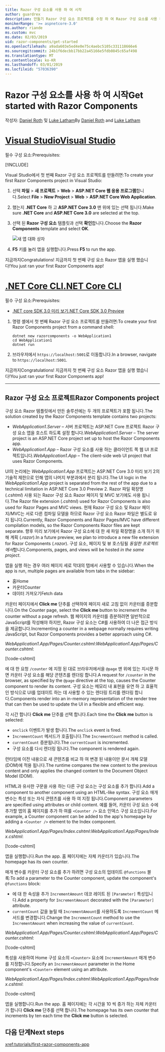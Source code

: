 ```yaml
---
title: Razor 구성 요소를 사용 하 여 시작
author: guardrex
description: 만들기 Razor 구성 요소 프로젝트를 수정 하 여 Razor 구성 요소를 사용 하 여 시작 하는 방법에 알아봅니다.
monikerRange: '>= aspnetcore-3.0'
ms.author: riande
ms.custom: mvc
ms.date: 02/03/2019
uid: razor-components/get-started
ms.openlocfilehash: a9ada603e5ed4e0e75c4aebc5105c331118666e6
ms.sourcegitcommit: 24b1f6decbb17bb22a45166e5fdb0845c65af498
ms.translationtype: MT
ms.contentlocale: ko-KR
ms.lasthandoff: 03/01/2019
ms.locfileid: "57036390"
---
```

# <a name="get-started-with-razor-components"></a><span data-ttu-id="72c3c-103">Razor 구성 요소를 사용 하 여 시작</span><span class="sxs-lookup"><span data-stu-id="72c3c-103">Get started with Razor Components</span></span>

<span data-ttu-id="72c3c-104">작성자: [Daniel Roth](https://github.com/danroth27) 및 [Luke Latham](https://github.com/guardrex)</span><span class="sxs-lookup"><span data-stu-id="72c3c-104">By [Daniel Roth](https://github.com/danroth27) and [Luke Latham](https://github.com/guardrex)</span></span>

# <a name="visual-studiotabvisual-studio"></a>[<span data-ttu-id="72c3c-105">Visual Studio</span><span class="sxs-lookup"><span data-stu-id="72c3c-105">Visual Studio</span></span>](#tab/visual-studio)

<span data-ttu-id="72c3c-106">필수 구성 요소:</span><span class="sxs-lookup"><span data-stu-id="72c3c-106">Prerequisites:</span></span>

[!INCLUDE[](~/includes/net-core-prereqs-vs-3.0.md)]

<span data-ttu-id="72c3c-107">Visual Studio에서 첫 번째 Razor 구성 요소 프로젝트를 만들려면:</span><span class="sxs-lookup"><span data-stu-id="72c3c-107">To create your first Razor Components project in Visual Studio:</span></span>

1. <span data-ttu-id="72c3c-108">선택 **파일** > **새 프로젝트** > **Web** > **ASP.NET Core 웹 응용 프로그램**합니다.</span><span class="sxs-lookup"><span data-stu-id="72c3c-108">Select **File** > **New Project** > **Web** > **ASP.NET Core Web Application**.</span></span>
1. <span data-ttu-id="72c3c-109">했는지 **.NET Core** 하 고 **ASP.NET Core 3.0** 맨 위에 있는 선택 됩니다.</span><span class="sxs-lookup"><span data-stu-id="72c3c-109">Make sure **.NET Core** and **ASP.NET Core 3.0** are selected at the top.</span></span>
1. <span data-ttu-id="72c3c-110">선택 된 **Razor 구성 요소** 템플릿과 선택 **확인**합니다.</span><span class="sxs-lookup"><span data-stu-id="72c3c-110">Choose the **Razor Components** template and select **OK**.</span></span>

   ![새 앱 대화 상자](https://msdnshared.blob.core.windows.net/media/2019/01/razor-components-template.png)

1. <span data-ttu-id="72c3c-112">**F5** 키를 눌러 앱을 실행합니다.</span><span class="sxs-lookup"><span data-stu-id="72c3c-112">Press **F5** to run the app.</span></span>

<span data-ttu-id="72c3c-113">지금까지</span><span class="sxs-lookup"><span data-stu-id="72c3c-113">Congratulations!</span></span> <span data-ttu-id="72c3c-114">지금까지 첫 번째 구성 요소 Razor 앱을 실행 했습니다!</span><span class="sxs-lookup"><span data-stu-id="72c3c-114">You just ran your first Razor Components app!</span></span>

<!--

# [Visual Studio Code](#tab/visual-studio-code)

Prerequisites:

[!INCLUDE[](~/includes/net-core-prereqs-vsc-3.0.md)]

To create your first Razor Components project in Visual Studio Code:

1. Execute the following command from a command shell:

   ```console
   dotnet new razorcomponents -o WebApplication1
   ```

1. Open the *WebApplication1* folder in Visual Studio Code.

1. Add a *.vscode* folder.

1. Add a *tasks.json* file to the *.vscode* folder with the following content:

   [!code-json[](get-started/samples_snapshot/3.x/tasks.json)]

1. Add a *launch.json* file to the *.vscode* folder with the following content:

   [!code-json[](get-started/samples_snapshot/3.x/launch.json)]

1. Execute the app using the Visual Studio Code debugger.

1. In a browser, navigate to `https://localhost:5001`.

Congratulations! You just ran your first Razor Components app!

# [Visual Studio for Mac](#tab/visual-studio-mac)

.NET Core 3.0 will be supported with Visual Studio for Mac version 8.0 or later. Visual Studio for Mac version 8.0 Preview isn't available at this time.

Use the [.NET Core CLI version of this topic](xref:razor-components/get-started?tabs=netcore-cli) on macOS.


[!INCLUDE[](~/includes/net-core-prereqs-mac-3.0.md)]

To create your first project Razor Components project in Visual Studio for Mac:

1. Select **File** > **New Solution** or **New Project**.
1. In the sidebar, select **.NET Core** > **App**.
1. Select **ASP.NET Core Razor Components** and select **Next**.
1. The **Target Framework** defaults to **.NET Core 3.0**. Select **Next**.
1. In the **Project Name** field, enter `WebApplication1`. Select **Create**.
1. Select **Run** > **Run Without Debugging** to run the app *without the debugger*. Running with the debugger isn't supported at this time.

Congratulations! You just ran your first Razor Components app!
-->

# <a name="net-core-clitabnetcore-cli"></a>[<span data-ttu-id="72c3c-115">.NET Core CLI</span><span class="sxs-lookup"><span data-stu-id="72c3c-115">.NET Core CLI</span></span>](#tab/netcore-cli/)

<span data-ttu-id="72c3c-116">필수 구성 요소:</span><span class="sxs-lookup"><span data-stu-id="72c3c-116">Prerequisites:</span></span>

* [<span data-ttu-id="72c3c-117">.NET core SDK 3.0 미리 보기</span><span class="sxs-lookup"><span data-stu-id="72c3c-117">.NET Core SDK 3.0 Preview</span></span>](https://dotnet.microsoft.com/download/dotnet-core/3.0)

1. <span data-ttu-id="72c3c-118">명령 셸에서 첫 번째 Razor 구성 요소 프로젝트를 만들려면:</span><span class="sxs-lookup"><span data-stu-id="72c3c-118">To create your first Razor Components project from a command shell:</span></span>

   ```console
   dotnet new razorcomponents -o WebApplication1
   cd WebApplication1
   dotnet run
   ```

1. <span data-ttu-id="72c3c-119">브라우저에서 `https://localhost:5001`로 이동합니다.</span><span class="sxs-lookup"><span data-stu-id="72c3c-119">In a browser, navigate to `https://localhost:5001`.</span></span>

<span data-ttu-id="72c3c-120">지금까지</span><span class="sxs-lookup"><span data-stu-id="72c3c-120">Congratulations!</span></span> <span data-ttu-id="72c3c-121">지금까지 첫 번째 구성 요소 Razor 앱을 실행 했습니다!</span><span class="sxs-lookup"><span data-stu-id="72c3c-121">You just ran your first Razor Components app!</span></span>

---

## <a name="razor-components-project"></a><span data-ttu-id="72c3c-122">Razor 구성 요소 프로젝트</span><span class="sxs-lookup"><span data-stu-id="72c3c-122">Razor Components project</span></span>

<span data-ttu-id="72c3c-123">구성 요소 Razor 템플릿에서 만든 솔루션에는 두 개의 프로젝트가 포함 됩니다.</span><span class="sxs-lookup"><span data-stu-id="72c3c-123">The solution created by the Razor Components template contains two projects:</span></span>

* <span data-ttu-id="72c3c-124">*WebApplication1.Server* &ndash; 서버 프로젝트는 ASP.NET Core 프로젝트 Razor 구성 요소 앱을 호스트 하도록 설정 합니다.</span><span class="sxs-lookup"><span data-stu-id="72c3c-124">*WebApplication1.Server* &ndash; The server project is an ASP.NET Core project set up to host the Razor Components app.</span></span>
* <span data-ttu-id="72c3c-125">*WebApplication1.App* &ndash; Razor 구성 요소를 사용 하는 클라이언트 쪽 웹 UI 프로젝트입니다.</span><span class="sxs-lookup"><span data-stu-id="72c3c-125">*WebApplication1.App* &ndash; The client-side web UI project that uses Razor Components.</span></span>

<span data-ttu-id="72c3c-126">UI의 논리에는 *WebApplication1.App* 프로젝트는 ASP.NET Core 3.0 미리 보기 2의 기술적 제한으로 인해 앱의 나머지 부분과에서 분리 됩니다.</span><span class="sxs-lookup"><span data-stu-id="72c3c-126">The UI logic in the *WebApplication1.App* project is separated from the rest of the app due to a technical limitation in ASP.NET Core 3.0 Preview 2.</span></span> <span data-ttu-id="72c3c-127">Razor 파일 확장명 (*.cshtml*) 사용 되는 Razor 구성 요소 Razor 페이지 및 MVC 보기에도 사용 됩니다.</span><span class="sxs-lookup"><span data-stu-id="72c3c-127">The Razor file extension (*.cshtml*) used for Razor Components is also used for Razor Pages and MVC views.</span></span> <span data-ttu-id="72c3c-128">현재 Razor 구성 요소 및 Razor 페이지/MVC는 서로 다른 컴파일 모델을 하므로 Razor 구성 요소 Razor 파일은 별도로 유지 됩니다.</span><span class="sxs-lookup"><span data-stu-id="72c3c-128">Currently, Razor Components and Razor Pages/MVC have different compilation models, so the Razor Components Razor files are kept separate.</span></span> <span data-ttu-id="72c3c-129">향후 미리 보기에서 Razor 구성 요소에 대 한 새 파일 확장명을 소개 하기 위해 계획 (*.razor*).</span><span class="sxs-lookup"><span data-stu-id="72c3c-129">In a future preview, we plan to introduce a new file extension for Razor Components (*.razor*).</span></span> <span data-ttu-id="72c3c-130">구성 요소, 페이지 및 뷰 호스팅될 *동일한 프로젝트에서*합니다.</span><span class="sxs-lookup"><span data-stu-id="72c3c-130">Components, pages, and views will be hosted *in the same project*.</span></span>

<span data-ttu-id="72c3c-131">앱을 실행 하는 경우 여러 페이지 세로 막대의 탭에서 사용할 수 있습니다.</span><span class="sxs-lookup"><span data-stu-id="72c3c-131">When the app is run, multiple pages are available from tabs in the sidebar:</span></span>

* <span data-ttu-id="72c3c-132">홈</span><span class="sxs-lookup"><span data-stu-id="72c3c-132">Home</span></span>
* <span data-ttu-id="72c3c-133">카운터</span><span class="sxs-lookup"><span data-stu-id="72c3c-133">Counter</span></span>
* <span data-ttu-id="72c3c-134">데이터 가져오기</span><span class="sxs-lookup"><span data-stu-id="72c3c-134">Fetch data</span></span>

<span data-ttu-id="72c3c-135">카운터 페이지에서 **Click me** 단추를 선택하여 페이지 새로 고침 없이 카운터를 증분합니다.</span><span class="sxs-lookup"><span data-stu-id="72c3c-135">On the Counter page, select the **Click me** button to increment the counter without a page refresh.</span></span> <span data-ttu-id="72c3c-136">웹 페이지의 카운터를 증분하려면 일반적으로 JavaScript를 작성해야 하지만, Razor 구성 요소는 C#를 사용하여 더 나은 접근 방식을 제공합니다.</span><span class="sxs-lookup"><span data-stu-id="72c3c-136">Incrementing a counter in a webpage normally requires writing JavaScript, but Razor Components provides a better approach using C#.</span></span>

<span data-ttu-id="72c3c-137">*WebApplication1.App/Pages/Counter.cshtml*:</span><span class="sxs-lookup"><span data-stu-id="72c3c-137">*WebApplication1.App/Pages/Counter.cshtml*:</span></span>

[!code-cshtml[](get-started/samples_snapshot/3.x/Counter1.cshtml)]

<span data-ttu-id="72c3c-138">에 대 한 요청 `/counter` 에 지정 된 대로 브라우저에서을 `@page` 맨 위에 있는 지시문 하면 카운터 구성 요소를 해당 콘텐츠를 렌더링 합니다.</span><span class="sxs-lookup"><span data-stu-id="72c3c-138">A request for `/counter` in the browser, as specified by the `@page` directive at the top, causes the Counter component to render its content.</span></span> <span data-ttu-id="72c3c-139">구성 요소는 메모리 내 표현을 유연 하 고 효율적인 방식으로 UI를 업데이트 하는 데 사용할 수 있는 렌더링 트리를 렌더링 합니다.</span><span class="sxs-lookup"><span data-stu-id="72c3c-139">Components render into an in-memory representation of the render tree that can then be used to update the UI in a flexible and efficient way.</span></span>

<span data-ttu-id="72c3c-140">각 시간 합니다 **Click me** 단추를 선택 합니다.</span><span class="sxs-lookup"><span data-stu-id="72c3c-140">Each time the **Click me** button is selected:</span></span>

* <span data-ttu-id="72c3c-141">`onclick` 이벤트가 발생 합니다.</span><span class="sxs-lookup"><span data-stu-id="72c3c-141">The `onclick` event is fired.</span></span>
* <span data-ttu-id="72c3c-142">`IncrementCount` 메서드가 호출됩니다.</span><span class="sxs-lookup"><span data-stu-id="72c3c-142">The `IncrementCount` method is called.</span></span>
* <span data-ttu-id="72c3c-143">`currentCount` 증분됩니다.</span><span class="sxs-lookup"><span data-stu-id="72c3c-143">The `currentCount` is incremented.</span></span>
* <span data-ttu-id="72c3c-144">구성 요소를 다시 렌더링 됩니다.</span><span class="sxs-lookup"><span data-stu-id="72c3c-144">The component is rendered again.</span></span>

<span data-ttu-id="72c3c-145">런타임에 이전 내용으로 새 콘텐츠를 비교 하 여 변경 된 내용이만 문서 개체 모델 (DOM)에 적용 됩니다.</span><span class="sxs-lookup"><span data-stu-id="72c3c-145">The runtime compares the new content to the previous content and only applies the changed content to the Document Object Model (DOM).</span></span>

<span data-ttu-id="72c3c-146">HTML과 유사한 구문을 사용 하는 다른 구성 요소는 구성 요소를 추가 합니다.</span><span class="sxs-lookup"><span data-stu-id="72c3c-146">Add a component to another component using an HTML-like syntax.</span></span> <span data-ttu-id="72c3c-147">구성 요소 매개 변수는 특성 또는 자식 콘텐츠를 사용 하 여 지정 됩니다.</span><span class="sxs-lookup"><span data-stu-id="72c3c-147">Component parameters are specified using attributes or child content.</span></span> <span data-ttu-id="72c3c-148">예를 들어, 카운터 구성 요소 수에 추가할 앱의 홈 페이지를 추가 하 여를 `<Counter />` 요소 인덱스 구성 요소입니다.</span><span class="sxs-lookup"><span data-stu-id="72c3c-148">For example, a Counter component can be added to the app's homepage by adding a `<Counter />` element to the Index component.</span></span>

<span data-ttu-id="72c3c-149">*WebApplication1.App/Pages/Index.cshtml*:</span><span class="sxs-lookup"><span data-stu-id="72c3c-149">*WebApplication1.App/Pages/Index.cshtml*:</span></span>

[!code-cshtml[](get-started/samples_snapshot/3.x/Index1.cshtml?highlight=7)]

<span data-ttu-id="72c3c-150">앱을 실행합니다.</span><span class="sxs-lookup"><span data-stu-id="72c3c-150">Run the app.</span></span> <span data-ttu-id="72c3c-151">홈 페이지에는 자체 카운터가 있습니다.</span><span class="sxs-lookup"><span data-stu-id="72c3c-151">The homepage has its own counter.</span></span>

<span data-ttu-id="72c3c-152">매개 변수를 카운터 구성 요소를 추가 하려면 구성 요소의 업데이트 `@functions` 블록:</span><span class="sxs-lookup"><span data-stu-id="72c3c-152">To add a parameter to the Counter component, update the component's `@functions` block:</span></span>

* <span data-ttu-id="72c3c-153">에 대 한 속성을 추가 `IncrementAmount` 데코 레이트 된 `[Parameter]` 특성입니다.</span><span class="sxs-lookup"><span data-stu-id="72c3c-153">Add a property for `IncrementAmount` decorated with the `[Parameter]` attribute.</span></span>
* <span data-ttu-id="72c3c-154">`currentCount` 값을 늘릴 때 `IncrementAmount`를 사용하도록 `IncrementCount` 메서드를 변경합니다.</span><span class="sxs-lookup"><span data-stu-id="72c3c-154">Change the `IncrementCount` method to use the `IncrementAmount` when increasing the value of `currentCount`.</span></span>

<span data-ttu-id="72c3c-155">*WebApplication1.App/Pages/Counter.cshtml*:</span><span class="sxs-lookup"><span data-stu-id="72c3c-155">*WebApplication1.App/Pages/Counter.cshtml*:</span></span>

[!code-cshtml[](get-started/samples_snapshot/3.x/Counter2.cshtml?highlight=4,8)]

<span data-ttu-id="72c3c-156">특성을 사용하여 Home 구성 요소의 `<Counter>` 요소에 `IncrementAmount` 매개 변수를 지정합니다.</span><span class="sxs-lookup"><span data-stu-id="72c3c-156">Specify an `IncrementAmount` parameter in the Home component's `<Counter>` element using an attribute.</span></span>

<span data-ttu-id="72c3c-157">*WebApplication1.App/Pages/Index.cshtml*:</span><span class="sxs-lookup"><span data-stu-id="72c3c-157">*WebApplication1.App/Pages/Index.cshtml*:</span></span>

[!code-cshtml[](get-started/samples_snapshot/3.x/Index2.cshtml)]

<span data-ttu-id="72c3c-158">앱을 실행합니다.</span><span class="sxs-lookup"><span data-stu-id="72c3c-158">Run the app.</span></span> <span data-ttu-id="72c3c-159">홈 페이지에는 각 시간을 10 씩 증가 하는 자체 카운터가 합니다 **Click me** 단추를 선택 합니다.</span><span class="sxs-lookup"><span data-stu-id="72c3c-159">The homepage has its own counter that increments by ten each time the **Click me** button is selected.</span></span>

## <a name="next-steps"></a><span data-ttu-id="72c3c-160">다음 단계</span><span class="sxs-lookup"><span data-stu-id="72c3c-160">Next steps</span></span>

<xref:tutorials/first-razor-components-app>
